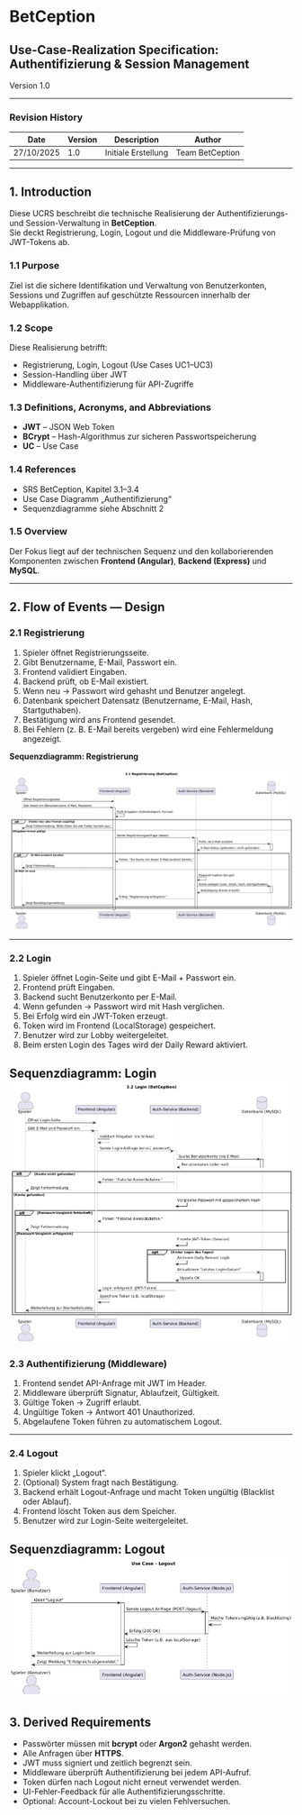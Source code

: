 # BetCeption  
## Use-Case-Realization Specification: Authentifizierung & Session Management  
Version 1.0  

---

### Revision History
| Date | Version | Description | Author |
|------|----------|--------------|--------|
| 27/10/2025 | 1.0 | Initiale Erstellung | Team BetCeption |

---

## 1. Introduction
Diese UCRS beschreibt die technische Realisierung der Authentifizierungs- und Session-Verwaltung in **BetCeption**.  
Sie deckt Registrierung, Login, Logout und die Middleware-Prüfung von JWT-Tokens ab.

### 1.1 Purpose
Ziel ist die sichere Identifikation und Verwaltung von Benutzerkonten, Sessions und Zugriffen auf geschützte Ressourcen innerhalb der Webapplikation.

### 1.2 Scope
Diese Realisierung betrifft:
- Registrierung, Login, Logout (Use Cases UC1–UC3)
- Session-Handling über JWT
- Middleware-Authentifizierung für API-Zugriffe

### 1.3 Definitions, Acronyms, and Abbreviations
- **JWT** – JSON Web Token  
- **BCrypt** – Hash-Algorithmus zur sicheren Passwortspeicherung  
- **UC** – Use Case  

### 1.4 References
- SRS BetCeption, Kapitel 3.1–3.4  
- Use Case Diagramm „Authentifizierung“  
- Sequenzdiagramme siehe Abschnitt 2  

### 1.5 Overview
Der Fokus liegt auf der technischen Sequenz und den kollaborierenden Komponenten zwischen **Frontend (Angular)**, **Backend (Express)** und **MySQL**.

---

## 2. Flow of Events — Design

### 2.1 Registrierung
1. Spieler öffnet Registrierungsseite.  
2. Gibt Benutzername, E-Mail, Passwort ein.  
3. Frontend validiert Eingaben.  
4. Backend prüft, ob E-Mail existiert.  
5. Wenn neu → Passwort wird gehasht und Benutzer angelegt.  
6. Datenbank speichert Datensatz (Benutzername, E-Mail, Hash, Startguthaben).  
7. Bestätigung wird ans Frontend gesendet.  
8. Bei Fehlern (z. B. E-Mail bereits vergeben) wird eine Fehlermeldung angezeigt.  

**Sequenzdiagramm: Registrierung**  

![alt text](<../Sequenzdiagramme/Sequenzdiagramm Regestrieren.png>)


---

### 2.2 Login
1. Spieler öffnet Login-Seite und gibt E-Mail + Passwort ein.  
2. Frontend prüft Eingaben.  
3. Backend sucht Benutzerkonto per E-Mail.  
4. Wenn gefunden → Passwort wird mit Hash verglichen.  
5. Bei Erfolg wird ein JWT-Token erzeugt.  
6. Token wird im Frontend (LocalStorage) gespeichert.  
7. Benutzer wird zur Lobby weitergeleitet.  
8. Beim ersten Login des Tages wird der Daily Reward aktiviert.  

**Sequenzdiagramm: Login**  
![alt text](<../Sequenzdiagramme/Sequenzdiagramm Login.png>)
---

### 2.3 Authentifizierung (Middleware)
1. Frontend sendet API-Anfrage mit JWT im Header.  
2. Middleware überprüft Signatur, Ablaufzeit, Gültigkeit.  
3. Gültige Token → Zugriff erlaubt.  
4. Ungültige Token → Antwort 401 Unauthorized.  
5. Abgelaufene Token führen zu automatischem Logout.  

---

### 2.4 Logout
1. Spieler klickt „Logout“.  
2. (Optional) System fragt nach Bestätigung.  
3. Backend erhält Logout-Anfrage und macht Token ungültig (Blacklist oder Ablauf).  
4. Frontend löscht Token aus dem Speicher.  
5. Benutzer wird zur Login-Seite weitergeleitet.  

**Sequenzdiagramm: Logout**  
![alt text](<../Sequenzdiagramme/Sequenzdiagramm Logout.png>)
---

## 3. Derived Requirements
- Passwörter müssen mit **bcrypt** oder **Argon2** gehasht werden.  
- Alle Anfragen über **HTTPS**.  
- JWT muss signiert und zeitlich begrenzt sein.  
- Middleware überprüft Authentifizierung bei jedem API-Aufruf.  
- Token dürfen nach Logout nicht erneut verwendet werden.  
- UI-Fehler-Feedback für alle Authentifizierungsschritte.  
- Optional: Account-Lockout bei zu vielen Fehlversuchen.  